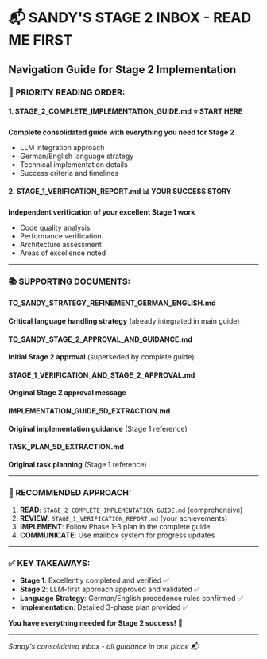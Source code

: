 # 📬 **SANDY'S STAGE 2 INBOX - READ ME FIRST**

## **Navigation Guide for Stage 2 Implementation**

### **🎯 PRIORITY READING ORDER:**

#### **1. STAGE_2_COMPLETE_IMPLEMENTATION_GUIDE.md** ⭐ **START HERE**
**Complete consolidated guide with everything you need for Stage 2**
- LLM integration approach
- German/English language strategy  
- Technical implementation details
- Success criteria and timelines

#### **2. STAGE_1_VERIFICATION_REPORT.md** 📊 **YOUR SUCCESS STORY**  
**Independent verification of your excellent Stage 1 work**
- Code quality analysis
- Performance verification
- Architecture assessment
- Areas of excellence noted

---

### **📚 SUPPORTING DOCUMENTS:**

#### **TO_SANDY_STRATEGY_REFINEMENT_GERMAN_ENGLISH.md**
**Critical language handling strategy** (already integrated in main guide)

#### **TO_SANDY_STAGE_2_APPROVAL_AND_GUIDANCE.md**  
**Initial Stage 2 approval** (superseded by complete guide)

#### **STAGE_1_VERIFICATION_AND_STAGE_2_APPROVAL.md**
**Original Stage 2 approval message**

#### **IMPLEMENTATION_GUIDE_5D_EXTRACTION.md**
**Original implementation guidance** (Stage 1 reference)

#### **TASK_PLAN_5D_EXTRACTION.md**  
**Original task planning** (Stage 1 reference)

---

### **🚀 RECOMMENDED APPROACH:**

1. **READ**: `STAGE_2_COMPLETE_IMPLEMENTATION_GUIDE.md` (comprehensive)
2. **REVIEW**: `STAGE_1_VERIFICATION_REPORT.md` (your achievements)  
3. **IMPLEMENT**: Follow Phase 1-3 plan in the complete guide
4. **COMMUNICATE**: Use mailbox system for progress updates

---

### **✅ KEY TAKEAWAYS:**

- **Stage 1**: Excellently completed and verified ✅
- **Stage 2**: LLM-first approach approved and validated ✅  
- **Language Strategy**: German/English precedence rules confirmed ✅
- **Implementation**: Detailed 3-phase plan provided ✅

**You have everything needed for Stage 2 success!** 🎯

---
*Sandy's consolidated inbox - all guidance in one place* 📬
